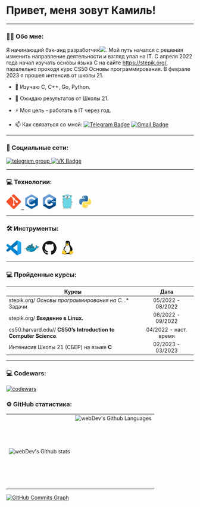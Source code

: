 
# Привет, меня зовут Камиль!

---

### :man_technologist: Обо мне:

Я начинающий бэк-энд разработчик<img src="https://media.giphy.com/media/WUlplcMpOCEmTGBtBW/giphy.gif" width="30px">. Мой путь начался с решения изменить направление деятельности и взгляд упал на IT. С апреля 2022 года начал изучать основы языка С на сайте https://stepik.org/, паралельно проходя курс CS50 Основы программирования. В феврале 2023 я прошел интенсив от школы 21.

- :telescope: Изучаю C, С++, Go, Python.

- :seedling: Ожидаю результатов от Школы 21.

- :zap: Моя цель - работать в IT через год.

- :mailbox: Как связаться со мной: [![Telegram Badge](https://img.shields.io/badge/-kamilhakimov-blue?style=flat&logo=Telegram&logoColor=white)](https://t.me/kamilhakimov) [![Gmail Badge](https://img.shields.io/badge/-Gmail-red?style=flat&logo=Gmail&logoColor=white)](mailto:kamil.hakimov78@gmail.com)

---

### 🤝 Социальные сети:

  <div id="badges">
    <a href="https://t.me/kamilhakimov" target="_blank">
      <img src="https://cdn-icons-png.flaticon.com/512/2111/2111646.png" width="40" height="40" alt="telegram group" />
    </a>
    <a href="https://vk.com/kamil_hakimov" target="_blank">
      <img src="https://cdn-icons-png.flaticon.com/512/145/145813.png" width="40" height="40" alt="VK Badge"/>
    </a>
  </div>

---

### 💻 Технологии:

<div>
  <a href="#">
    <img src="https://github.com/devicons/devicon/blob/master/icons/git/git-original.svg" title="git" alt="git" width="40" height="40"/>&nbsp
  </a>
  <img src="https://github.com/devicons/devicon/blob/master/icons/c/c-original.svg" title="с" alt="с" width="40" height="40"/>&nbsp
  <img src="https://github.com/devicons/devicon/blob/master/icons/cplusplus/cplusplus-original.svg" title="с++" alt="с++" width="40" height="40"/>&nbsp
  <img src="https://github.com/devicons/devicon/blob/master/icons/go/go-original.svg" title="go" alt="go" width="40" height="40"/>&nbsp
  <img src="https://github.com/devicons/devicon/blob/master/icons/python/python-original.svg" title="python" alt="python" width="40" height="40"/>&nbsp
</div>

---

### 🛠 Инструменты:


<div>
  <img src="https://github.com/devicons/devicon/blob/master/icons/vscode/vscode-original.svg" title="vscode" alt="vscode" width="40" height="40"/>&nbsp;
  <img src="https://github.com/devicons/devicon/blob/master/icons/docker/docker-original.svg" title="docker" alt="docker" width="40" height="40"/>&nbsp;
  <img src="https://github.com/devicons/devicon/blob/master/icons/github/github-original.svg" title="github" alt="github" width="40" height="40"/>&nbsp;
  <img src="https://github.com/devicons/devicon/blob/master/icons/linux/linux-original.svg" title="linux" alt="linux" width="40" height="40"/>&nbsp;
</div>



---

### 💻 Пройденные курсы:

| Курсы                                                                     | Дата              |
| --------------------------------------------------------------------------| :---------------: |
| stepik.org/ *Основы программирования на C. .** Задачи                         | 05/2022 - 08/2022 |
| stepik.org/ **Введение в Linux.**                                             | 08/2022 - 09/2022 |
| cs50.harvard.edu// **CS50’s Introduction to Computer Science**.               | 04/2022 - наст. время |
| Интенисив Школы 21 (СБЕР) на языке **C**                                      | 02/2023 - 03/2023 |

---

### 💻 Codewars: 

[![codewars](https://www.codewars.com/users/kamil116rus/badges/large)](https://www.codewars.com/users/kamil116rus)

### ⚙️ GitHub статистика:

<table>
  <tr>
    <td>
      <img align="left" src="http://github-readme-streak-stats.herokuapp.com?user=kamil116rus&theme=dark&background=000000" alt="webDev's Github stats">
    </td>
    <td>
      <img height="195px" align="right" alt="webDev's Github Languages" src="https://github-readme-stats-sigma-five.vercel.app/api/top-langs/?username=kamil116rus&layout=compact&theme=vision-friendly-dark">
    </td>
  </tr>
</table>


<a href="http://www.github.com/kamil116rus"><img src="https://github-readme-activity-graph.cyclic.app/graph?username=kamil116rus&bg_color=1c1917&color=ffffff&line=0891b2&point=ffffff&area_color=1c1917&area=true&hide_border=true&custom_title=GitHub%20Commits%20Graph" alt="GitHub Commits Graph" /></a>

